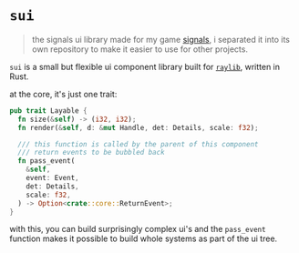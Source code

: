 # `sui`

> the signals ui library
> made for my game [signals](https://github.com/manen/signals), i separated it into its own repository to make it easier to use for other projects.

`sui` is a small but flexible ui component library built for [`raylib`](https://github.com/manen/raylib-rs), written in Rust.

at the core, it's just one trait:

```rs
pub trait Layable {
  fn size(&self) -> (i32, i32);
  fn render(&self, d: &mut Handle, det: Details, scale: f32);

  /// this function is called by the parent of this component
  /// return events to be bubbled back
  fn pass_event(
    &self,
    event: Event,
    det: Details,
    scale: f32,
  ) -> Option<crate::core::ReturnEvent>;
}
```

with this, you can build surprisingly complex ui's and the `pass_event` function makes it possible to build whole systems as part of the ui tree.
